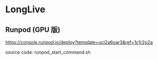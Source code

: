 # LongLive

## Runpod (GPU 版)

https://console.runpod.io/deploy?template=uci2a6oar3&ref=1c1r2p2a

source code: runpod_start_command.sh
